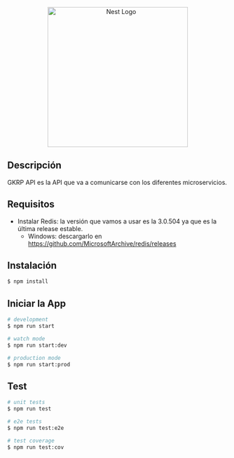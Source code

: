 <p align="center">
  <a href="http://nestjs.com/" target="blank"><img src="https://nestjs.com/img/logo_text.svg" width="320" alt="Nest Logo" /></a>
</p>

## Descripción

GKRP API es la API que va a comunicarse con los diferentes microservicios.

## Requisitos

- Instalar Redis: la versión que vamos a usar es la 3.0.504 ya que es la última release estable.
  - Windows: descargarlo en https://github.com/MicrosoftArchive/redis/releases

## Instalación

```bash
$ npm install
```

## Iniciar la App

```bash
# development
$ npm run start

# watch mode
$ npm run start:dev

# production mode
$ npm run start:prod
```

## Test

```bash
# unit tests
$ npm run test

# e2e tests
$ npm run test:e2e

# test coverage
$ npm run test:cov
```
